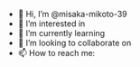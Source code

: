 - 👋 Hi, I’m @misaka-mikoto-39
- 👀 I’m interested in
- 🌱 I’m currently learning
- 💞️ I’m looking to collaborate on 
- 📫 How to reach me:

<!---
misaka-mikoto-39/misaka-mikoto-39 is a ✨ special ✨ repository because its `README.md` (this file) appears on your GitHub profile.
You can click the Preview link to take a look at your changes.
--->

